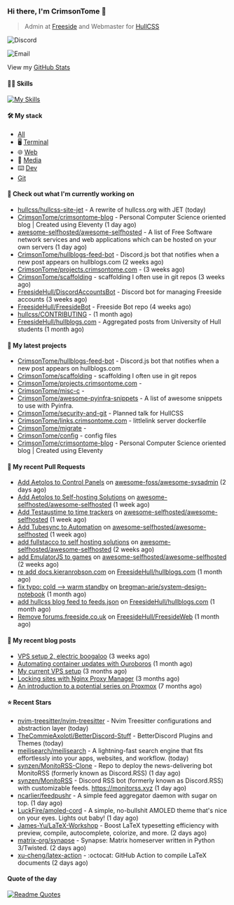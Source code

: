 ### Hi there, I'm CrimsonTome 👋

> Admin at [Freeside](https://freeside.co.uk) and Webmaster for [HullCSS](https://hullcss.org)

![Discord](https://img.shields.io/badge/Discord-CrimsonTome427%237459-blue)

![Email](https://img.shields.io/badge/Email-crimsontome427%40protonmail.com-blueviolet)

View my [GitHub Stats](/pages/stats.md)

#### 🤹🏻 Skills

[![My Skills](https://skillicons.dev/icons?i=git,docker,vim,bash,cs,github,linux,py,latex)](https://skillicons.dev)

#### 🛠 My stack

- [All](https://github.com/stars/CrimsonTome/lists/my-stack)
- 🖥️ [Terminal](https://github.com/stars/CrimsonTome/lists/terminal)
- 🌐 [Web](https://github.com/stars/CrimsonTome/lists/web)
- 📔 [Media](https://github.com/stars/CrimsonTome/lists/media)
- ⌨️ [Dev](https://github.com/stars/CrimsonTome/lists/dev)
- [Git](https://github.com/stars/CrimsonTome/lists/git)
  
#### 👷 Check out what I'm currently working on

- [hullcss/hullcss-site-jet](https://github.com/hullcss/hullcss-site-jet) - A rewrite of hullcss.org with JET (today)
- [CrimsonTome/crimsontome-blog](https://github.com/CrimsonTome/crimsontome-blog) - Personal Computer Science oriented blog | Created using Eleventy (1 day ago)
- [awesome-selfhosted/awesome-selfhosted](https://github.com/awesome-selfhosted/awesome-selfhosted) - A list of Free Software network services and web applications which can be hosted on your own servers (1 day ago)
- [CrimsonTome/hullblogs-feed-bot](https://github.com/CrimsonTome/hullblogs-feed-bot) - Discord.js bot that notifies when a new post appears on hullblogs.com (2 weeks ago)
- [CrimsonTome/projects.crimsontome.com](https://github.com/CrimsonTome/projects.crimsontome.com) -  (3 weeks ago)
- [CrimsonTome/scaffolding](https://github.com/CrimsonTome/scaffolding) - scaffolding I often use in git repos (3 weeks ago)
- [FreesideHull/DiscordAccountsBot](https://github.com/FreesideHull/DiscordAccountsBot) - Discord bot for managing Freeside accounts (3 weeks ago)
- [FreesideHull/FreesideBot](https://github.com/FreesideHull/FreesideBot) - Freeside Bot repo (4 weeks ago)
- [hullcss/CONTRIBUTING](https://github.com/hullcss/CONTRIBUTING) -  (1 month ago)
- [FreesideHull/hullblogs.com](https://github.com/FreesideHull/hullblogs.com) - Aggregated posts from University of Hull students (1 month ago)

#### 🌱 My latest projects

- [CrimsonTome/hullblogs-feed-bot](https://github.com/CrimsonTome/hullblogs-feed-bot) - Discord.js bot that notifies when a new post appears on hullblogs.com
- [CrimsonTome/scaffolding](https://github.com/CrimsonTome/scaffolding) - scaffolding I often use in git repos
- [CrimsonTome/projects.crimsontome.com](https://github.com/CrimsonTome/projects.crimsontome.com) - 
- [CrimsonTome/misc-c](https://github.com/CrimsonTome/misc-c) - 
- [CrimsonTome/awesome-pyinfra-snippets](https://github.com/CrimsonTome/awesome-pyinfra-snippets) - A list of awesome snippets to use with Pyinfra.
- [CrimsonTome/security-and-git](https://github.com/CrimsonTome/security-and-git) - Planned talk for HullCSS
- [CrimsonTome/links.crimsontome.com](https://github.com/CrimsonTome/links.crimsontome.com) - littlelink server dockerfile
- [CrimsonTome/migrate](https://github.com/CrimsonTome/migrate) - 
- [CrimsonTome/config](https://github.com/CrimsonTome/config) - config files
- [CrimsonTome/crimsontome-blog](https://github.com/CrimsonTome/crimsontome-blog) - Personal Computer Science oriented blog | Created using Eleventy

#### 🔨 My recent Pull Requests

- [Add Aetolos to Control Panels](https://github.com/awesome-foss/awesome-sysadmin/pull/401) on [awesome-foss/awesome-sysadmin](https://github.com/awesome-foss/awesome-sysadmin) (2 days ago)
- [Add Aetolos to Self-hosting Solutions](https://github.com/awesome-selfhosted/awesome-selfhosted/pull/3304) on [awesome-selfhosted/awesome-selfhosted](https://github.com/awesome-selfhosted/awesome-selfhosted) (1 week ago)
- [Add Testaustime to time trackers](https://github.com/awesome-selfhosted/awesome-selfhosted/pull/3303) on [awesome-selfhosted/awesome-selfhosted](https://github.com/awesome-selfhosted/awesome-selfhosted) (1 week ago)
- [Add Tubesync to Automation](https://github.com/awesome-selfhosted/awesome-selfhosted/pull/3300) on [awesome-selfhosted/awesome-selfhosted](https://github.com/awesome-selfhosted/awesome-selfhosted) (1 week ago)
- [add fullstacco to self hosting solutions](https://github.com/awesome-selfhosted/awesome-selfhosted/pull/3292) on [awesome-selfhosted/awesome-selfhosted](https://github.com/awesome-selfhosted/awesome-selfhosted) (2 weeks ago)
- [add EmulatorJS to games](https://github.com/awesome-selfhosted/awesome-selfhosted/pull/3291) on [awesome-selfhosted/awesome-selfhosted](https://github.com/awesome-selfhosted/awesome-selfhosted) (2 weeks ago)
- [re add docs.kieranrobson.com](https://github.com/FreesideHull/hullblogs.com/pull/9) on [FreesideHull/hullblogs.com](https://github.com/FreesideHull/hullblogs.com) (1 month ago)
- [fix typo: cold --&gt; warm standby](https://github.com/bregman-arie/system-design-notebook/pull/1) on [bregman-arie/system-design-notebook](https://github.com/bregman-arie/system-design-notebook) (1 month ago)
- [add hullcss blog feed to feeds.json](https://github.com/FreesideHull/hullblogs.com/pull/6) on [FreesideHull/hullblogs.com](https://github.com/FreesideHull/hullblogs.com) (1 month ago)
- [Remove forums.freeside.co.uk](https://github.com/FreesideHull/FreesideWeb/pull/6) on [FreesideHull/FreesideWeb](https://github.com/FreesideHull/FreesideWeb) (1 month ago)

#### 📜 My recent blog posts

- [VPS setup 2, electric boogaloo](https://blog.crimsontome.com/posts/VPS-setup-2-electric-boogaloo/) (3 weeks ago)
- [Automating container updates with Ouroboros](https://blog.crimsontome.com/posts/automating-container-updates-with-ouroboros/) (1 month ago)
- [My current VPS setup](https://blog.crimsontome.com/posts/my-current-vps-setup/) (3 months ago)
- [Locking sites with Nginx Proxy Manager](https://blog.crimsontome.com/posts/locking-sites-with-nginx-proxy-manager/) (3 months ago)
- [An introduction to a potential series on Proxmox](https://blog.crimsontome.com/posts/PVE/) (7 months ago)


#### ⭐ Recent Stars

- [nvim-treesitter/nvim-treesitter](https://github.com/nvim-treesitter/nvim-treesitter) - Nvim Treesitter configurations and abstraction layer (today)
- [TheCommieAxolotl/BetterDiscord-Stuff](https://github.com/TheCommieAxolotl/BetterDiscord-Stuff) - BetterDiscord Plugins and Themes (today)
- [meilisearch/meilisearch](https://github.com/meilisearch/meilisearch) - A lightning-fast search engine that fits effortlessly into your apps, websites, and workflow. (today)
- [synzen/MonitoRSS-Clone](https://github.com/synzen/MonitoRSS-Clone) - Repo to deploy the news-delivering bot MonitoRSS (formerly known as Discord.RSS) (1 day ago)
- [synzen/MonitoRSS](https://github.com/synzen/MonitoRSS) - Discord RSS bot (formerly known as Discord.RSS) with customizable feeds. https://monitorss.xyz (1 day ago)
- [ncarlier/feedpushr](https://github.com/ncarlier/feedpushr) - A simple feed aggregator daemon with sugar on top. (1 day ago)
- [LuckFire/amoled-cord](https://github.com/LuckFire/amoled-cord) - A simple, no-bullshit AMOLED theme that&#39;s nice on your eyes. Lights out baby! (1 day ago)
- [James-Yu/LaTeX-Workshop](https://github.com/James-Yu/LaTeX-Workshop) - Boost LaTeX typesetting efficiency with preview, compile, autocomplete, colorize, and more. (2 days ago)
- [matrix-org/synapse](https://github.com/matrix-org/synapse) - Synapse: Matrix homeserver written in Python 3/Twisted. (2 days ago)
- [xu-cheng/latex-action](https://github.com/xu-cheng/latex-action) - :octocat: GitHub Action to compile LaTeX documents (2 days ago)

#### Quote of the day

[![Readme Quotes](https://quotes-github-readme.vercel.app/api?type=horizontal&theme=dark)](https://github.com/piyushsuthar/github-readme-quotes)
<br>
